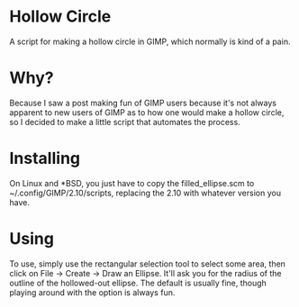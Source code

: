 # Hollow Circle
A script for making a hollow circle in GIMP, which normally is kind of a pain. 

# Why?
Because I saw a post making fun of GIMP users because it's not always apparent to new users of GIMP as to how one would make a hollow circle, so I decided to make a little script that automates the process.

# Installing
On Linux and \*BSD, you just have to copy the filled_ellipse.scm to ~/.config/GIMP/2.10/scripts, replacing the 2.10 with whatever version you have.

# Using
To use, simply use the rectangular selection tool to select some area, then click on File -> Create -> Draw an Ellipse. It'll ask you for the radius of the outline of the hollowed-out ellipse. The default is usually fine, though playing around with the option is always fun.
